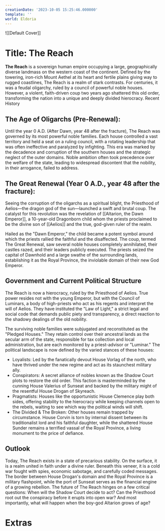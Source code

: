 ```yaml
---
creationDate: '2023-10-05 15:25:46.000000'
template: ''
world: Eldoria
---
```

![[Default Cover]]

# Title: The Reach

**The Reach** is a sovereign human empire occupying a large, geographically diverse landmass on the western coast of the continent. Defined by the towering, iron-rich Mount Aethel at its heart and fertile plains giving way to rugged coastlines, The Reach is a realm of stark contrasts. For centuries, it was a feudal oligarchy, ruled by a council of powerful noble houses. However, a violent, faith-driven coup two years ago shattered this old order, transforming the nation into a unique and deeply divided hierocracy.
Recent History

## The Age of Oligarchs (Pre-Renewal):
Until the year 0 A.D. (After Dawn, year 48 after the fracture), The Reach was governed by its most powerful noble families. Each house controlled a vast territory and held a seat on a ruling council, with a rotating leadership that was often ineffective and paralyzed by infighting. This era was marked by the decadence and corruption of the southern houses and the strategic neglect of the outer domains. Noble ambition often took precedence over the welfare of the state, leading to widespread discontent that the nobility, in their arrogance, failed to address.

## The Great Renewal (Year 0 A.D., year 48 after the fracture):
Seeing the corruption of the oligarchs as a spiritual blight, the Priesthood of Aelios—the dragon god of the sun—launched a swift and brutal coup. The catalyst for this revolution was the revelation of [[Altarion, the Dawn Emperor]], a 10-year-old Dragonborn child whom the priests proclaimed to be the divine son of [[Aelios]] and the true, god-given ruler of the realm.

Hailed as the "Dawn Emperor," the child became a potent symbol around which the priests rallied the faithful and the disaffected. The coup, termed The Great Renewal, saw several noble houses completely annihilated, their castles razed, and their leaders publicly executed. The priests seized the capital of Dawnhold and a large swathe of the surrounding lands, establishing it as the Royal Province, the inviolable domain of their new God Emperor.

## Government and Current Political Structure
The Reach is now a hierocracy, ruled by the Priesthood of Aelios. True power resides not with the young Emperor, but with the Council of Luminars, a body of high-priests who act as his regents and interpret the will of Aelios. They have instituted the "Law of Light," a strict legal and social code that demands public piety and transparency, a direct reaction to the shadowy dealings of the old nobility.

The surviving noble families were subjugated and reconstituted as the "Pledged Houses." They retain control over their ancestral lands as the secular arm of the state, responsible for tax collection and local administration, but are each monitored by a priest-advisor or "Luminar." The political landscape is now defined by the varied stances of these houses:

- Loyalists: Led by the fanatically devout House Vorlag of the north, who have thrived under the new regime and act as its staunchest military ally.
- Conspirators: A secret alliance of nobles known as the Shadow Court plots to restore the old order. This faction is masterminded by the cunning House Valerius of Sunseat and backed by the military might of the resentful House Drogan of Skyreach.
- Pragmatists: Houses like the opportunistic House Clemence play both sides, offering stability to the hierocracy while keeping channels open to the rebels, waiting to see which way the political winds will shift.
- The Divided & The Broken: Other houses remain trapped by circumstance. House Corvin is torn by internal dissent between its traditionalist lord and his faithful daughter, while the shattered House Sunder remains a terrified vassal of the Royal Province, a living monument to the price of defiance.


## Outlook
Today, The Reach exists in a state of precarious stability. On the surface, it is a realm united in faith under a divine ruler. Beneath this veneer, it is a cold war fought with spies, economic sabotage, and carefully coded messages. The border between House Drogan's domain and the Royal Province is a military flashpoint, while the port of Sunseat serves as the financial engine of a growing rebellion. The future of The Reach hinges on a few critical questions: When will the Shadow Court decide to act? Can the Priesthood root out the conspiracy before it erupts into open war? And most importantly, what will happen when the boy-god Altarion grows of age?

# Extras

